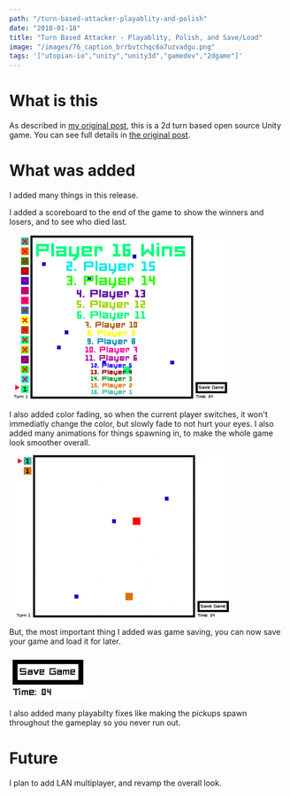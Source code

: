 ```yaml
---
path: "/turn-based-attacker-playablity-and-polish"
date: "2018-01-18"
title: "Turn Based Attacker - Playablity, Polish, and Save/Load"
image: "/images/76_caption_brrbvtchqc6a7uzvadgu.png"
tags: '["utopian-io","unity","unity3d","gamedev","2dgame"]'
---
```


# What is this

As described in [my original post](https://utopian.io/utopian-io/@ajayyy/turn-based-attacker), this is a 2d turn based open source Unity game. You can see full details in [the original post](https://utopian.io/utopian-io/@ajayyy/turn-based-attacker).

# What was added

I added many things in this release.

I added a scoreboard to the end of the game to show the winners and losers, and to see who died last.

![image.png](./images/brrbvtchqc6a7uzvadgu.png)

I also added color fading, so when the current player switches, it won't immediatly change the color, but slowly fade to not hurt your eyes. I also added many animations for things spawning in, to make the whole game look smoother overall.

![2a86d39e-1393-445e-969b-3c8443de8333.gif](./images/i53fnxi52chjr0h0pqmn.gif)

But, the most important thing I added was game saving, you can now save your game and load it for later.

![image.png](./images/gkpupojafojelrhwwufi.png)

I also added many playabilty fixes like making the pickups spawn throughout the gameplay so you never run out.

# Future

I plan to add LAN multiplayer, and revamp the overall look.
    

